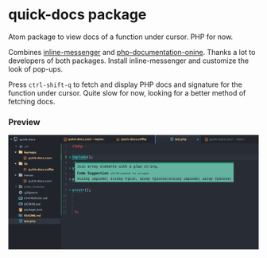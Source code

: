 # quick-docs package

Atom package to view docs of a function under cursor. PHP for now.

Combines [inline-messenger](http://atom.io/packages/inline-messenger) and [php-documentation-onine](https://atom.io/packages/php-documentation-online). Thanks a lot to developers of both packages. Install inline-messenger and customize the look of pop-ups.

Press `ctrl-shift-q` to fetch and display PHP docs and signature for the function under cursor. Quite slow for now, looking for a better method of fetching docs.

### Preview

!['quickdocs.png'](quickdocs.png)

 